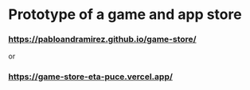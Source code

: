 # Prototype of a game and app store
### https://pabloandramirez.github.io/game-store/
or
### https://game-store-eta-puce.vercel.app/
